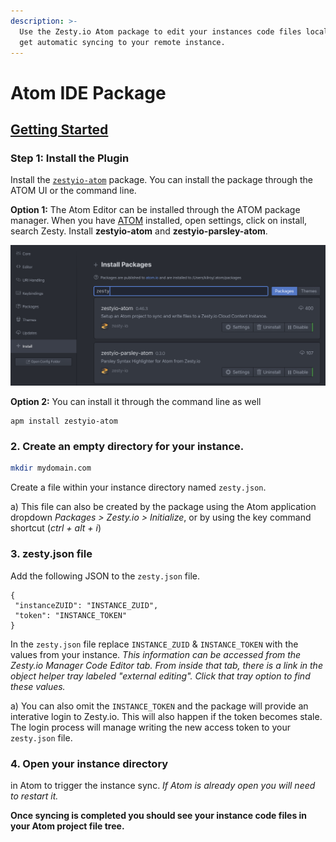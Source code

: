 ```yaml
---
description: >-
  Use the Zesty.io Atom package to edit your instances code files locally and
  get automatic syncing to your remote instance.
---
```


# Atom IDE Package

## [Getting Started](https://atom.io/packages/zestyio-atom)

### Step 1: Install the Plugin

Install the [`zestyio-atom`](https://atom.io/packages/zestyio-atom) package. You can install the package through the ATOM UI or the command line.  
  
**Option 1:** The Atom Editor can be installed through the ATOM package manager. When you have [ATOM](https://atom.io) installed, open settings, click on install, search Zesty. Install **zestyio-atom** and **zestyio-parsley-atom**.

![Snap shot of searching for Zesty Plugin in the ATOM Editor](../.gitbook/assets/image%20%281%29.png)

**Option 2:** You can install it through the command line as well

```text
apm install zestyio-atom
```

### 2. Create an empty directory for your instance.

```bash
mkdir mydomain.com
```

Create a file within your instance directory named `zesty.json`.

a\) This file can also be created by the package using the Atom application dropdown _Packages &gt; Zesty.io &gt; Initialize_, or by using the key command shortcut \(_ctrl + alt + i_\)

### 3. zesty.json file

Add the following JSON to the `zesty.json` file.

```text
{
 "instanceZUID": "INSTANCE_ZUID",
 "token": "INSTANCE_TOKEN"
}
```

In the `zesty.json` file replace `INSTANCE_ZUID` & `INSTANCE_TOKEN` with the values from your instance. _This information can be accessed from the Zesty.io Manager Code Editor tab. From inside that tab, there is a link in the object helper tray labeled "external editing". Click that tray option to find these values._

a\) You can also omit the `INSTANCE_TOKEN` and the package will provide an interative login to Zesty.io. This will also happen if the token becomes stale. The login process will manage writing the new access token to your `zesty.json` file.

### 4. Open your instance directory 

in Atom to trigger the instance sync. _If Atom is already open you will need to restart it._

**Once syncing is completed you should see your instance code files in your Atom project file tree.**

